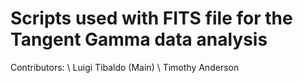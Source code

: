 # Scripts used with FITS file for the Tangent Gamma data analysis

Contributors: \\
Luigi Tibaldo (Main) \\
Timothy Anderson
